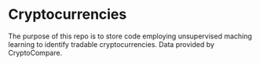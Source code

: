 # Cryptocurrencies
The purpose of this repo is to store code employing unsupervised maching learning to identify tradable cryptocurrencies. Data provided by CryptoCompare.
